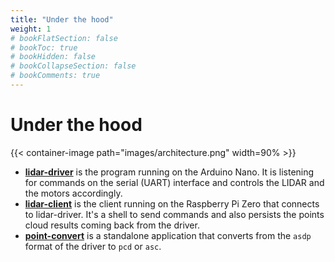 ```yaml
---
title: "Under the hood"
weight: 1
# bookFlatSection: false
# bookToc: true
# bookHidden: false
# bookCollapseSection: false
# bookComments: true
---
```


# Under the hood

{{< container-image path="images/architecture.png" width=90% >}}

- [**lidar-driver**](https://github.com/3dasd/lidar-driver)
is the program running on the Arduino Nano. It is listening
for commands on the serial (UART) interface and controls the LIDAR and the
motors accordingly.
- [**lidar-client**](https://github.com/3dasd/lidar-client)
is the client running on the Raspberry Pi Zero that
connects to lidar-driver. It's a shell to send commands and also persists the
points cloud results coming back from the driver.
- [**point-convert**](https://github.com/3dasd/point-convert)
is a standalone application that converts from the `asdp`
format of the driver to `pcd` or `asc`.